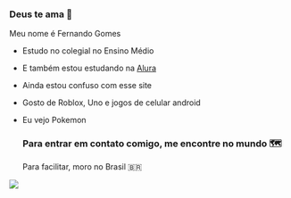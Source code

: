 ### Deus te ama 🙏 

Meu nome é Fernando Gomes

- Estudo no colegial no Ensino Médio
- E também estou estudando na [Alura](https://alura.com.br)
- Ainda estou confuso com esse site
- Gosto de Roblox, Uno e jogos de celular android
- Eu vejo Pokemon

  ### Para entrar em contato comigo, me encontre no mundo 🗺️

  Para facilitar, moro no Brasil 🇧🇷

![](https://media.tenor.com/oQY80ns4hMkAAAAd/anipoke-pokemon.gif)









